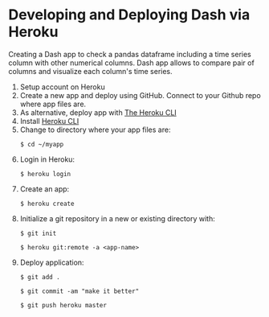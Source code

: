 # Developing and Deploying Dash via Heroku

Creating a Dash app to check a pandas dataframe including a time series column with other numerical columns. Dash app allows to compare pair of columns and visualize each column's time series. 

1. Setup account on Heroku
2. Create a new app and deploy using GitHub. Connect to your Github repo where app files are. 
3. As alternative, deploy app with [The Heroku CLI](https://devcenter.heroku.com/articles/heroku-cli#getting-started)
4. Install [Heroku CLI](https://devcenter.heroku.com/articles/heroku-cli#download-and-install)
5. Change to directory where your app files are:  
    ```
    $ cd ~/myapp
    ```
6. Login in Heroku:
    ```
    $ heroku login  
    ```
7. Create an app: 
    ```
    $ heroku create
    ```
8. Initialize a git repository in a new or existing directory with:
    ```
    $ git init 
    
    $ heroku git:remote -a <app-name>
    ```
9. Deploy application:
   ``` 
   $ git add .
   
   $ git commit -am "make it better"
   
   $ git push heroku master
    ```

